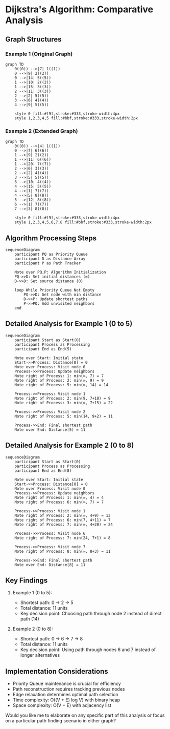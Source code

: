 # Dijkstra's Algorithm: Comparative Analysis

## Graph Structures

### Example 1 (Original Graph)
```mermaid
graph TD
    0((0)) -->|7| 1((1))
    0 -->|9| 2((2))
    0 -->|14| 5((5))
    1 -->|10| 2((2))
    1 -->|15| 3((3))
    2 -->|11| 3((3))
    2 -->|2| 5((5))
    3 -->|6| 4((4))
    4 -->|9| 5((5))

    style 0 fill:#f9f,stroke:#333,stroke-width:4px
    style 1,2,3,4,5 fill:#bbf,stroke:#333,stroke-width:2px
```

### Example 2 (Extended Graph)
```mermaid
graph TD
    0((0)) -->|4| 1((1))
    0 -->|7| 6((6))
    1 -->|9| 2((2))
    1 -->|11| 6((6))
    1 -->|20| 7((7))
    2 -->|6| 3((3))
    2 -->|2| 4((4))
    3 -->|5| 5((5))
    3 -->|10| 4((4))
    4 -->|15| 5((5))
    4 -->|1| 7((7))
    4 -->|5| 8((8))
    5 -->|12| 8((8))
    6 -->|1| 7((7))
    7 -->|3| 8((8))

    style 0 fill:#f9f,stroke:#333,stroke-width:4px
    style 1,2,3,4,5,6,7,8 fill:#bbf,stroke:#333,stroke-width:2px
```

## Algorithm Processing Steps

```mermaid
sequenceDiagram
    participant PQ as Priority Queue
    participant D as Distance Array
    participant P as Path Tracker
    
    Note over PQ,P: Algorithm Initialization
    PQ->>D: Set initial distances (∞)
    D->>D: Set source distance (0)
    
    loop While Priority Queue Not Empty
        PQ->>D: Get node with min distance
        D->>P: Update shortest paths
        P->>PQ: Add unvisited neighbors
    end
```

## Detailed Analysis for Example 1 (0 to 5)

```mermaid
sequenceDiagram
    participant Start as Start(0)
    participant Process as Processing
    participant End as End(5)
    
    Note over Start: Initial state
    Start->>Process: Distance[0] = 0
    Note over Process: Visit node 0
    Process->>Process: Update neighbors
    Note right of Process: 1: min(∞, 7) = 7
    Note right of Process: 2: min(∞, 9) = 9
    Note right of Process: 5: min(∞, 14) = 14
    
    Process->>Process: Visit node 1
    Note right of Process: 2: min(9, 7+10) = 9
    Note right of Process: 3: min(∞, 7+15) = 22
    
    Process->>Process: Visit node 2
    Note right of Process: 5: min(14, 9+2) = 11
    
    Process->>End: Final shortest path
    Note over End: Distance[5] = 11
```

## Detailed Analysis for Example 2 (0 to 8)

```mermaid
sequenceDiagram
    participant Start as Start(0)
    participant Process as Processing
    participant End as End(8)
    
    Note over Start: Initial state
    Start->>Process: Distance[0] = 0
    Note over Process: Visit node 0
    Process->>Process: Update neighbors
    Note right of Process: 1: min(∞, 4) = 4
    Note right of Process: 6: min(∞, 7) = 7
    
    Process->>Process: Visit node 1
    Note right of Process: 2: min(∞, 4+9) = 13
    Note right of Process: 6: min(7, 4+11) = 7
    Note right of Process: 7: min(∞, 4+20) = 24
    
    Process->>Process: Visit node 6
    Note right of Process: 7: min(24, 7+1) = 8
    
    Process->>Process: Visit node 7
    Note right of Process: 8: min(∞, 8+3) = 11
    
    Process->>End: Final shortest path
    Note over End: Distance[8] = 11
```

## Key Findings

1. Example 1 (0 to 5):
   - Shortest path: 0 → 2 → 5
   - Total distance: 11 units
   - Key decision point: Choosing path through node 2 instead of direct path (14)

2. Example 2 (0 to 8):
   - Shortest path: 0 → 6 → 7 → 8
   - Total distance: 11 units
   - Key decision point: Using path through nodes 6 and 7 instead of longer alternatives

## Implementation Considerations

- Priority Queue maintenance is crucial for efficiency
- Path reconstruction requires tracking previous nodes
- Edge relaxation determines optimal path selection
- Time complexity: O((V + E) log V) with binary heap
- Space complexity: O(V + E) with adjacency list

Would you like me to elaborate on any specific part of this analysis or focus on a particular path finding scenario in either graph?</antArtifact>